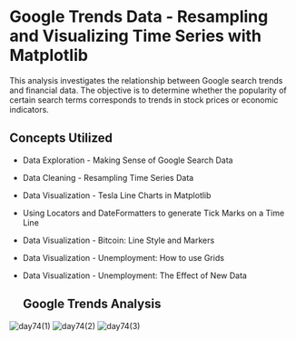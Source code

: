 # Google Trends Data - Resampling and Visualizing Time Series with Matplotlib
This analysis investigates the relationship between Google search trends and financial data. The objective is to determine whether the popularity of certain search terms corresponds to trends in stock prices or economic indicators.

## Concepts Utilized 
- Data Exploration - Making Sense of Google Search Data
- Data Cleaning - Resampling Time Series Data
- Data Visualization - Tesla Line Charts in Matplotlib
- Using Locators and DateFormatters to generate Tick Marks on a Time Line
- Data Visualization - Bitcoin: Line Style and Markers
- Data Visualization - Unemployment: How to use Grids
- Data Visualization - Unemployment: The Effect of New Data

  ## Google Trends Analysis
![day74(1)](https://user-images.githubusercontent.com/98851253/166164014-eae704af-fecd-4929-bdc6-4ebb2aff1fda.png)
![day74(2)](https://user-images.githubusercontent.com/98851253/166164015-26373f1e-3311-4383-9f87-3f76b93a27d6.png)
![day74(3)](https://user-images.githubusercontent.com/98851253/166164016-38ebacd2-4622-49fb-a916-8bc90bcebddd.png)

